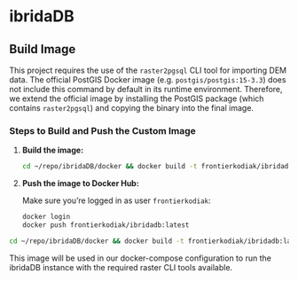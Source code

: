 # ibridaDB

## Build Image

This project requires the use of the `raster2pgsql` CLI tool for importing DEM data. The official PostGIS Docker image (e.g. `postgis/postgis:15-3.3`) does not include this command by default in its runtime environment. Therefore, we extend the official image by installing the PostGIS package (which contains `raster2pgsql`) and copying the binary into the final image.

### Steps to Build and Push the Custom Image

1. **Build the image:**

   ```bash
   cd ~/repo/ibridaDB/docker && docker build -t frontierkodiak/ibridadb:latest .
   ```

2. **Push the image to Docker Hub:**

   Make sure you’re logged in as user `frontierkodiak`:

   ```bash
   docker login
   docker push frontierkodiak/ibridadb:latest
   ```

```bash
cd ~/repo/ibridaDB/docker && docker build -t frontierkodiak/ibridadb:latest . --no-cache && docker push frontierkodiak/ibridadb:latest
```

This image will be used in our docker-compose configuration to run the ibridaDB instance with the required raster CLI tools available.